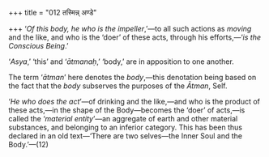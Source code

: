 +++
title = "012 तस्मिन्न् अण्डे"

+++
‘*Of this body, he who is the impeller*,’—to all such actions as
*moving* and the like, and who is the ‘doer’ of these acts, through his
efforts,—‘*is the Conscious Being*.’

‘*Asya*,’ ‘this’ and ‘*ātmanaḥ*,’ ‘body,’ are in apposition to one
another.

The term ‘*ātman*’ here denotes the *body*,—this denotation being based
on the fact that the *body* subserves the purposes of the *Ātman*, Self.

‘*He who does the act*’—of drinking and the like,—and who is the product
of these acts,—in the shape of the Body—becomes the ‘doer’ of acts,—is
called the ‘*material* *entity*’—an aggregate of earth and other
material substances, and belonging to an inferior category. This has
been thus declared in an old text—‘There are two selves—the Inner Soul
and the Body.’—(12)


